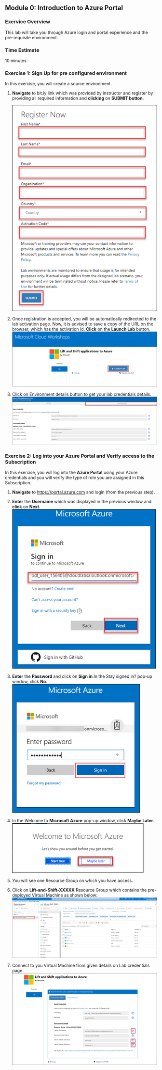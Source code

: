 ## Module 0: Introduction to Azure Portal
 
 ### Exervice Overview
This lab will take you through Azure login and portal experience and the pre-requisite environment.



### Time Estimate

10 minutes

### Exercise 1: Sign Up for pre configured environment

In this exercise, you will create a source environment.
1.	**Navigate** to bit.ly link which was provided by instructor and register by providing all required information and **clicking** on **SUBMIT button**.
    
    ![The Select Top 1000 rows menu item is highlighted.](images/reg.png 'app service')

2. Once registration is accepted, you will be automatically redirected to the lab activation page. Now, it is advised to save a copy of the URL on the browser, which has the activation id. **Click** on the **Launch Lab** button.<br/>
    ![The Select Top 1000 rows menu item is highlighted.](images/launch.png 'app service')

3. Click on Environment details button to get your lab credentials details.
    ![The Select Top 1000 rows menu item is highlighted.](images/env.png 'app service')


### Exercise 2: Log into your Azure Portal and Verify access to the Subscription

In this exercise, you will log into the **Azure Portal** using your Azure credentials and you will verify the type of role you are assigned in this Subscription.
1.  **Navigate** to https://portal.azure.com and login (from the previous step).
2.  **Enter** the **Username** which was displayed in the previous window and **click** on **Next**.<br/>
    ![The Select Top 1000 rows menu item is highlighted.](images/user.png 'app service')

3. **Enter** the **Password** and click on **Sign in**.In the Stay signed in? pop-up window, click **No**.</br>
    ![The Select Top 1000 rows menu item is highlighted.](images/password.png 'app service')

4.	In the Welcome to **Microsoft Azure** pop-up window, click **Maybe Later**.</br>
    ![The Select Top 1000 rows menu item is highlighted.](images/maybe.png 'app service')

5. You will see one Resource Group on which you have access. 
6. Click on **Lift-and-Shift-XXXXX** Resource Group which contains the pre-deployed Virtual Machine as shown below:
     ![The Select Top 1000 rows menu item is highlighted.](images/portal.png 'app service')

7. Connect to you Virtual Machine from given details on Lab credentials page.
     ![The Select Top 1000 rows menu item is highlighted.](images/vm.png 'app service')
